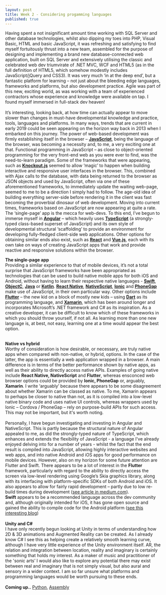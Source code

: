 ```yaml
---
layout: post
title: Week 2 - Considering progamming languages
published: true
---
```


Having spent a not insignificant  amount time working with SQL Server and other database technologies, whilst also dipping my toes into PHP, Visual Basic, HTML and basic JavaScript, it was refreshing and satisfying to find myself fortuitously thrust into a new team, assembled for the purpose of designing and implementing a brand new database-connected web application, built on SQL Server and extensively utilising the classic and celebrated web dev triumvirate of .NET MVC, WCF and HTML5 (as in the full definition of HTML5, which somehow modestly includes JavaScript/jQuery and CSS3). It was very much ‘in at the deep end’, but a fantastic platform for learning – not just about the bleeding edge languages, frameworks and platforms, but also development practice. Agile was part of this new, exciting world, as was working with a team of experienced contractors whose experience and knowledge were available on tap. I found myself immersed in full-stack dev heaven!<br><br> 
It’s interesting, looking back, at how time can actually appear to move slower than changes in must-have developmental knowledge and practice, tools, languages and platforms. In many ways, trends that are current in early 2019 could be seen appearing on the horizon way back in 2013 when I embarked on this journey. The power of web-based development was firmly establishing itself in the browser – [**JavaScript**](https://javascript.info/), being the language of the browser, was becoming a necessity and, to me, a very exciting one at that. Functional programming in JavaScript – as close to object-oriented programming for the very front-end web as you were ever to find, was the need-to-learn paradigm. Some of the frameworks that were appearing, such as [**Knockout.js**](https://knockoutjs.com/) seemed to allow ‘magic’ to happen when building interactive and responsive user interfaces in the browser. This, combined with Ajax calls to the database, with data being returned to the browser as JSON objects and used by JavaScript, often via one of these aforementioned frameworks, to immediately update the waiting web-page, seemed to me to be a direction I simply had to follow. The age-old idea of building everything server-side before rendering it in the client was fast becoming the proverbial dinosaur of web development.
Moving into current times, frameworks based on JavaScript are now appearing at quite a rate.  The ‘single-page’ app is the mecca for web-devs. To this end, I’ve begun to immerse myself in [**Angular**](https://angular.io/) – which heavily uses [**TypeScript**](https://www.typescriptlang.org/) (a strongly-typed class-based superset of JavaScript) and its own style of developmental structural ‘scaffolding’ to provide an environment for developing fully-fledged client-side web applications. Other options for obtaining similar ends also exist, such as [**React**](https://reactjs.org/) and [**Vue.js**](https://vuejs.org/), each with its own take on ways of creating JavaScript apps that work and provide reactive and responsive solutions within the browser.

**The single-page app**<br>
Providing a similar experience to that of mobile devices, it’s not a total surprise that JavaScript frameworks have been appropriated as technologies that can be used to build native mobile apps for both iOS and Android, without having to learn their respective native languages - [**Swift**](https://swift.org/), [**ObjectC**](http://developer.apple.com/library/ios/documentation/Cocoa/Conceptual/ProgrammingWithObjectiveC/Introduction/Introduction.html), [**Java**](https://www.java.com/en/)  or [**Kotlin**](https://kotlinlang.org/). [**React Native**](http://www.reactnative.com/), [**NativeScript**](https://www.nativescript.org/), [**Ionic**](https://ionicframework.com/) and [**PhoneGap**](https://phonegap.com/) make use of JavaScript, in their own particular way. Other options include [**Flutter**](https://flutter.io/?gclid=Cj0KCQiA-onjBRDSARIsAEZXcKa_RmzwoRaIL4tCBVMGfMAyOAmt35eWUqE67Lrq4SBpCUvr2A0eq9YaAuLGEALw_wcB) – the new kid on a block of mostly new kids – using [**Dart**](https://www.dartlang.org/) as its programming language, and [**Xamarin**](https://visualstudio.microsoft.com/xamarin/), which has been around longer and incorporates Microsoft’s .NET framework and C# as its inspiration. As a creative developer, it can be difficult to know which of these frameworks in which you should throw yourself, if not all. As learning more than one new language is, at best, not easy, learning one at a time would appear the best option.<br><br>

**Native vs hybrid**<br>
Worthy of consideration is how desirable, or necessary, are truly native apps when compared with non-native, or hybrid, options. In the case of the latter, the app is essentially a web application wrapped in a browser. A  main difference is in terms of the better performance shown by native apps, as well as their ability to directly access native APIs. Examples of going native include **React Native, NativeScript** and **Flutter**, whereas  ensconced web browser options could be provided by **Ionic, PhoneGap** or, arguably, **Xamarin**. I write ‘arguably’ because there appears to be some disagreement about whether Xamarin can be classed as native. To me, Xamarin appears to perhaps be closer to native than not, as it is compiled into a low-level native binary code and uses native UI controls, whereas wrappers used by Ionic – Cordova / PhoneGap – rely on purpose-build APIs for such access.  This may not be important, but it's worth noting.<br><br>
Personally, I have begun investigating and investing in Angular and NativeScript. This is partly because the structural nature of Angular appealed to me, as did the strongly-typed nature of TypeScript, which enhances and extends the flexibility of JavaScript - a language I've already enjoyed delving into for a number of years - whilst the fact that the end result is compiled into JavaScript, allowing highly interactive websites and web apps, and into native Android and iOS apps for good performance on mobile devices.
However, also on my horizon for some future attention are Flutter and Swift. There appears to be a lot of interest in the **Flutter** framework, particularly with regard to the ability to directly access the screen via low-level rendering using Google’s Skia graphics library, along with its interfacing with platform-specific SDKs of both Android and iOS. It also appears to allow for fairly rapid development – partly due to low re-build times during development ([see article in medium.com](https://medium.com/@dev.n/why-flutter-an-android-developers-take-dd2b6033029c)).<br>
**Swift** appears to be a recommended language across the dev community and, although originally intended for iOS, it has gone open source and gained the ability to compile code for the Android platform ([see this interesting blog](https://blog.readdle.com/why-we-use-swift-for-android-db449feeacaf)) <br><br>
**Unity and C#**<br>
I have only recently begun looking at Unity in terms of understanding how 2D & 3D animations and Augmented Reality can be created. As I already know C# I see this as helping create a relatively smooth learning curve, although I have very little experience of the Unity environment itself. AR, the relation and integration between location, reality and imaginary is certainly something that holds my interest. As a maker of music and practitioner of the 'sonic arts’ I would also like to explore any potential there may exist between real and imaginary that is not simply visual, but also aural and sensory in a wider context. I am so far unsure what platforms and programming languages would be worth pursuing to these ends.<br><br>
**Coming up..**
[Python](https://www.python.org/),
[Assembly](http://skilldrick.github.io/easy6502/)





